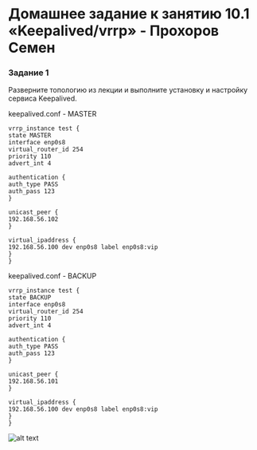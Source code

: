 # Домашнее задание к занятию 10.1 «Keepalived/vrrp» - Прохоров Семен

### Задание 1

Разверните топологию из лекции и выполните установку и настройку сервиса Keepalived. 

keepalived.conf - MASTER
```
vrrp_instance test {
state MASTER
interface enp0s8
virtual_router_id 254 
priority 110
advert_int 4

authentication {
auth_type PASS
auth_pass 123
}

unicast_peer {
192.168.56.102
}

virtual_ipaddress {
192.168.56.100 dev enp0s8 label enp0s8:vip
}
}
```

keepalived.conf - BACKUP
```
vrrp_instance test {
state BACKUP
interface enp0s8
virtual_router_id 254 
priority 110
advert_int 4

authentication {
auth_type PASS
auth_pass 123
}

unicast_peer {
192.168.56.101
}

virtual_ipaddress {
192.168.56.100 dev enp0s8 label enp0s8:vip
}
}
```


![alt text](https://github.com/colex29/srlb-hw-9.5/blob/5345fa6275888d50d4c29e55707abd0ffae65c4f/img/10.1/1.PNG)
